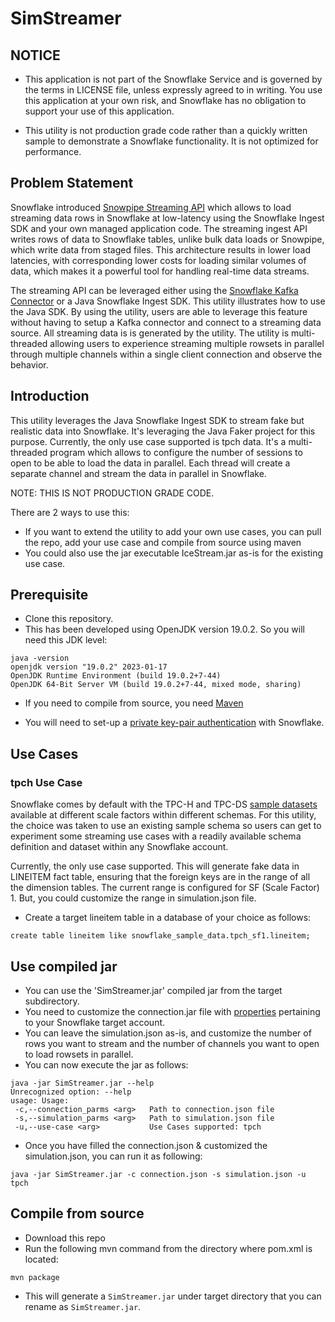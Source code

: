 # SimStreamer

## NOTICE

- This application is not part of the Snowflake Service and is governed by the terms in LICENSE file, unless expressly agreed to in writing.  You use this application at your own risk, and Snowflake has no obligation to support your use of this application.

- This utility is not production grade code rather than a quickly written sample to demonstrate a Snowflake functionality. It is not optimized for performance. 

## Problem Statement

Snowflake introduced [Snowpipe Streaming API](https://docs.snowflake.com/en/user-guide/data-load-snowpipe-streaming-overview) which allows to load streaming data rows in Snowflake at low-latency using the Snowflake Ingest SDK and your own managed application code. The streaming ingest API writes rows of data to Snowflake tables, unlike bulk data loads or Snowpipe, which write data from staged files. This architecture results in lower load latencies, with corresponding lower costs for loading similar volumes of data, which makes it a powerful tool for handling real-time data streams.

The streaming API can be leveraged either using the [Snowflake Kafka Connector](https://docs.snowflake.com/en/user-guide/data-load-snowpipe-streaming-kafka.html) or a Java Snowflake Ingest SDK. This utility illustrates how to use the Java SDK. By using the utility, users are able to leverage this feature without having to setup a Kafka connector and connect to a streaming data source. All streaming data is is generated by the utility. The utility is multi-threaded allowing users to experience streaming multiple rowsets in parallel through multiple channels within a single client connection and observe the behavior.

## Introduction

This utility leverages the Java Snowflake Ingest SDK to stream fake but realistic data into Snowflake. It's leveraging the Java Faker project for this purpose. Currently, the only use case supported is tpch data. It's a multi-threaded program which allows to configure the number of sessions to open to be able to load the data in parallel. Each thread will create a separate channel and stream the data in parallel in Snowflake.

NOTE: THIS IS NOT PRODUCTION GRADE CODE.

There are 2 ways to use this:

- If you want to extend the utility to add your own use cases, you can pull the repo, add your use case and compile from source using maven
- You could also use the jar executable IceStream.jar as-is for the existing use case.

## Prerequisite

- Clone this repository.
- This has been developed using OpenJDK version 19.0.2. So you will need this JDK level:

```
java -version
openjdk version "19.0.2" 2023-01-17
OpenJDK Runtime Environment (build 19.0.2+7-44)
OpenJDK 64-Bit Server VM (build 19.0.2+7-44, mixed mode, sharing)
```
- If you need to compile from source, you need [Maven](https://maven.apache.org/download.cgi)

- You will need to set-up a [private key-pair authentication](https://docs.snowflake.com/en/user-guide/key-pair-auth#configuring-key-pair-authentication) with Snowflake.

## Use Cases

### tpch Use Case

Snowflake comes by default with the TPC-H and TPC-DS [sample datasets](https://docs.snowflake.com/en/user-guide/sample-data) available at different scale factors within different schemas. For this utility, the choice was taken to use an existing sample schema so users can get to experiment some streaming use cases with a readily available schema definition and dataset within any Snowflake account.

Currently, the only use case supported. This will generate fake data in LINEITEM fact table, ensuring that the foreign keys are in the range of all the dimension tables. The current range is configured for SF (Scale Factor) 1. But, you could customize the range in simulation.json file.

- Create a target lineitem table in a database of your choice as follows:

```
create table lineitem like snowflake_sample_data.tpch_sf1.lineitem;
```

## Use compiled jar

- You can use the 'SimStreamer.jar' compiled jar from the target subdirectory.
- You need to customize the connection.jar file with [properties](https://docs.snowflake.com/en/user-guide/data-load-snowpipe-streaming-overview#snowpipe-streaming-properties) pertaining to your Snowflake target account.
- You can leave the simulation.json as-is, and customize the number of rows you want to stream and the number of channels you want to open to load rowsets in parallel. 
- You can now execute the jar as follows:

```
java -jar SimStreamer.jar --help
Unrecognized option: --help
usage: Usage:
 -c,--connection_parms <arg>   Path to connection.json file
 -s,--simulation_parms <arg>   Path to simulation.json file
 -u,--use-case <arg>           Use Cases supported: tpch
```

- Once you have filled the connection.json & customized the simulation.json, you can run it as following:

```
java -jar SimStreamer.jar -c connection.json -s simulation.json -u tpch
```

## Compile from source

- Download this repo
- Run the following mvn command from the directory where pom.xml is located:

```
mvn package
```

- This will generate a `SimStreamer.jar` under target directory that you can rename as `SimStreamer.jar`.

